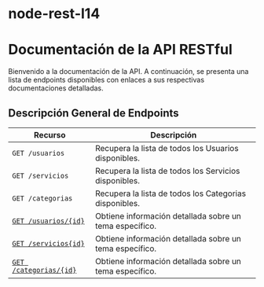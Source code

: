 # node-rest-l14
# Documentación de la API RESTful

Bienvenido a la documentación de la API. A continuación, se presenta una lista
de endpoints disponibles con enlaces a sus respectivas documentaciones detalladas.

## Descripción General de Endpoints

| Recurso                    | Descripción |
| -------------------------- | ----------- |
| `GET /usuarios`               | Recupera la lista de todos los Usuarios disponibles. |
| `GET /servicios`               | Recupera la lista de todos los Servicios disponibles. |
| `GET /categorias`               | Recupera la lista de todos los Categorias disponibles. |
| [`GET /usuarios/{id}`](./docs/get-usuarios-id.md)          | Obtiene información detallada sobre un tema específico. |
| [`GET /servicios{id}`](./docs/get-servicios-id.md)          | Obtiene información detallada sobre un tema específico. |
| [`GET /categorias/{id}`](https://github.com/FabianVaz/node-rest-l14/blob/main/docs/get-categorias-id.md)          | Obtiene información detallada sobre un tema específico. |
